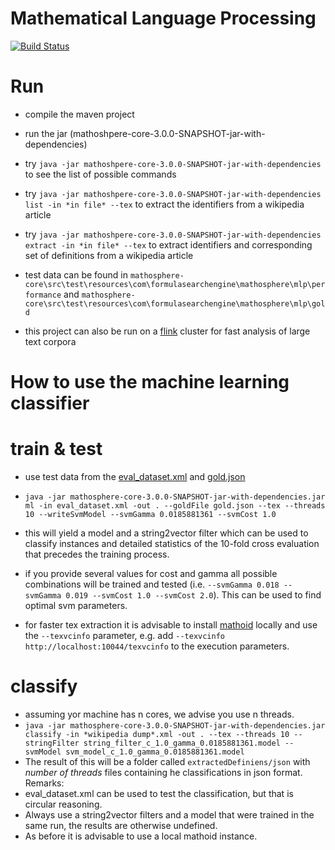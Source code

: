 Mathematical Language Processing
================================
[![Build Status](https://travis-ci.org/TU-Berlin/project-mlp.svg?branch=master)](https://travis-ci.org/TU-Berlin/project-mlp)

# Run
* compile the maven project
* run the jar (mathoshpere-core-3.0.0-SNAPSHOT-jar-with-dependencies)
* try `java -jar mathoshpere-core-3.0.0-SNAPSHOT-jar-with-dependencies` to see the list of possible commands
* try `java -jar mathoshpere-core-3.0.0-SNAPSHOT-jar-with-dependencies list -in *in file* --tex` to extract the identifiers from a wikipedia article
* try `java -jar mathoshpere-core-3.0.0-SNAPSHOT-jar-with-dependencies extract -in *in file* --tex` to extract identifiers and corresponding set of definitions from a wikipedia article
* test data can be found in `mathosphere-core\src\test\resources\com\formulasearchengine\mathosphere\mlp\performance` and `mathosphere-core\src\test\resources\com\formulasearchengine\mathosphere\mlp\gold`

* this project can also be run on a [flink](https://flink.apache.org/) cluster for fast analysis of large text corpora 



How to use the machine learning classifier
==========================================

# train & test
* use test data from the [eval_dataset.xml](https://github.com/TU-Berlin/mathosphere/blob/master/mathosphere-core/src/test/resources/com/formulasearchengine/mathosphere/mlp/gold/eval_dataset.xml) and [gold.json](https://github.com/TU-Berlin/mathosphere/blob/master/mathosphere-core/src/test/resources/com/formulasearchengine/mathosphere/mlp/gold/gold.json) 
* `java -jar mathosphere-core-3.0.0-SNAPSHOT-jar-with-dependencies.jar ml -in eval_dataset.xml -out . --goldFile gold.json --tex --threads 10 --writeSvmModel --svmGamma 0.0185881361 --svmCost 1.0`
* this will yield a model and a string2vector filter which can be used to classify instances and detailed statistics of the 10-fold cross evaluation that precedes the training process. 
* if you provide several values for cost and gamma all possible combinations will be trained and tested (i.e. `--svmGamma 0.018 --svmGamma 0.019 --svmCost 1.0 --svmCost 2.0`). This can be used to find optimal svm parameters.

* for faster tex extraction it is advisable to install [mathoid](https://www.mediawiki.org/wiki/Mathoid) locally and use the `--texvcinfo` parameter, e.g. add `--texvcinfo http://localhost:10044/texvcinfo` to the execution parameters.

# classify
* assuming yor machine has n cores, we advise you use n threads.
* `java -jar mathosphere-core-3.0.0-SNAPSHOT-jar-with-dependencies.jar classify -in *wikipedia dump*.xml -out . --tex --threads 10 --stringFilter string_filter_c_1.0_gamma_0.0185881361.model --svmModel svm_model_c_1.0_gamma_0.0185881361.model`
* The result of this will be a folder called `extractedDefiniens/json` with *number of threads* files containing he classifications in json format.
Remarks:
* eval_dataset.xml can be used to test the classification, but that is circular reasoning.
* Always use a string2vector filters and a model that were trained in the same run, the results are otherwise undefined.
* As before it is advisable to use a local mathoid instance.